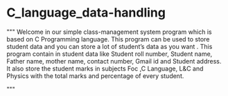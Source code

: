 # C_language_data-handling
"""
Welcome in our simple class-management system program which is based on C Programming language. This program can be used to store student data and you can store a lot of student’s data as you want . This program contain in student data like Student roll number,  Student name, Father name, mother name, contact number, Gmail id and Student address. It also store the student marks in subjects Foc ,C Language, L&C and Physics with the total marks and percentage of every student.

"""
